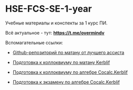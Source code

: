 # HSE-FCS-SE-1-year

Учебные материалы и конспекты за 1 курс ПИ.

Всё актуальное - тут: **https://t.me/overmindv**

Вспомагательные ссылки:

- [Github-репозиторий по матану от лучшего ассиста](https://github.com/i80287/Calculus-HSE-SE)

- [Подготовка к коллоквиуму по матану Kerblif](https://wiki.kerblif.space/ru/matan)

- [Подготовка к коллоквиуму по алгебре Cocalc.Kerblif](https://cocalc.kerblif.space/share/public_paths/426a3b46bb7a85b5675e55314a96e938620e8236)

- [Подготовка к экзамену по алгебре Cocalc.Kerblif](https://cocalc.kerblif.space/share/public_paths/974512768bdd73a1e726f5e6e6929942af8dfc57)

